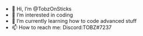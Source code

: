 - 👋 Hi, I’m @TobzOnSticks
- 👀 I’m interested in coding
- 🌱 I’m currently learning how to code advanced stuff
- 📫 How to reach me: Discord:TOBZ#7237

<!---
TobzOnSticks/TobzOnSticks is a ✨ special ✨ repository because its `README.md` (this file) appears on your GitHub profile.
You can click the Preview link to take a look at your changes.
--->
